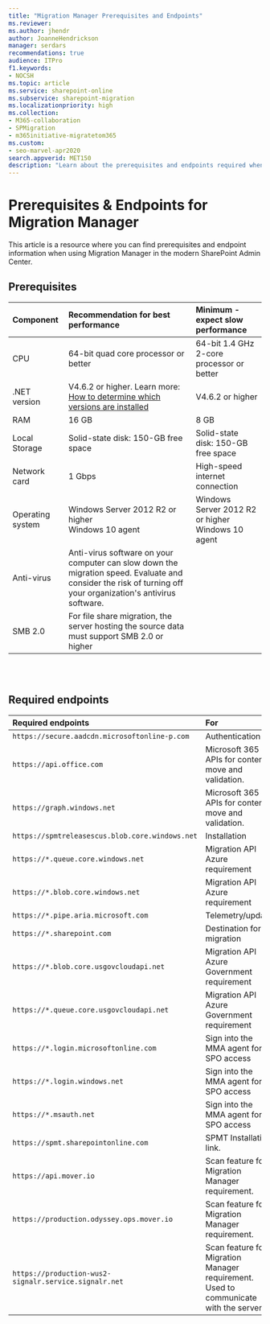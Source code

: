 ```yaml
---
title: "Migration Manager Prerequisites and Endpoints"
ms.reviewer: 
ms.author: jhendr
author: JoanneHendrickson
manager: serdars
recommendations: true
audience: ITPro
f1.keywords:
- NOCSH
ms.topic: article
ms.service: sharepoint-online
ms.subservice: sharepoint-migration
ms.localizationpriority: high
ms.collection: 
- M365-collaboration
- SPMigration
- m365initiative-migratetom365
ms.custom:
- seo-marvel-apr2020
search.appverid: MET150
description: "Learn about the prerequisites and endpoints required when using Migration Manager in the modern SharePoint Admin Center."
---
```

# Prerequisites & Endpoints for Migration Manager

This article is a resource where you can find prerequisites and endpoint information when using Migration Manager in the modern SharePoint Admin Center.


## Prerequisites

| Component | Recommendation for best performance | Minimum - expect slow performance |
|:-----|:------|:-----|
|CPU|64-bit quad core processor or better|64-bit 1.4 GHz 2-core processor or better|
|.NET version|V4.6.2 or higher. Learn more: [How to determine which versions are installed](/dotnet/framework/migration-guide/how-to-determine-which-versions-are-installed)|V4.6.2 or higher|
|RAM|16 GB|8 GB|
|Local Storage|Solid-state disk: 150-GB free space|Solid-state disk: 150-GB free space|
|Network card|1 Gbps|High-speed internet connection|
|Operating system|Windows Server 2012 R2 or higher <br/>Windows 10 agent|Windows Server 2012 R2 or higher <br/>Windows 10 agent|
|Anti-virus|Anti-virus software on your computer can slow down the migration speed. Evaluate and consider the risk of turning off your organization's antivirus software. |
|SMB 2.0|For file share migration, the server hosting the source data must support SMB 2.0 or higher


<br/><br/>

## Required endpoints

| Required endpoints | For |
|:-----|:-----|
|`https://secure.aadcdn.microsoftonline-p.com`|Authentication|
|`https://api.office.com`|Microsoft 365 APIs for content move and validation.|
|`https://graph.windows.net`|Microsoft 365 APIs for content move and validation.|
|`https://spmtreleasescus.blob.core.windows.net`|Installation|
|`https://*.queue.core.windows.net`|Migration API Azure requirement|
|`https://*.blob.core.windows.net`|Migration API Azure requirement|
|`https://*.pipe.aria.microsoft.com`|Telemetry/update|
|`https://*.sharepoint.com`|Destination for migration|
|`https://*.blob.core.usgovcloudapi.net`|Migration API Azure Government requirement|
|`https://*.queue.core.usgovcloudapi.net`|Migration API Azure Government requirement|
|`https://*.login.microsoftonline.com`|Sign into the MMA agent for SPO access|
|`https://*.login.windows.net`|Sign into the MMA agent for SPO access|
|`https://*.msauth.net`|Sign into the MMA agent for SPO access|
|`https://spmt.sharepointonline.com`|SPMT Installation link.
|`https://api.mover.io`|Scan feature for Migration Manager requirement.|
|`https://production.odyssey.ops.mover.io`|Scan feature for Migration Manager requirement.|
|`https://production-wus2-signalr.service.signalr.net`|Scan feature for Migration Manager requirement. Used to communicate with the server.|

